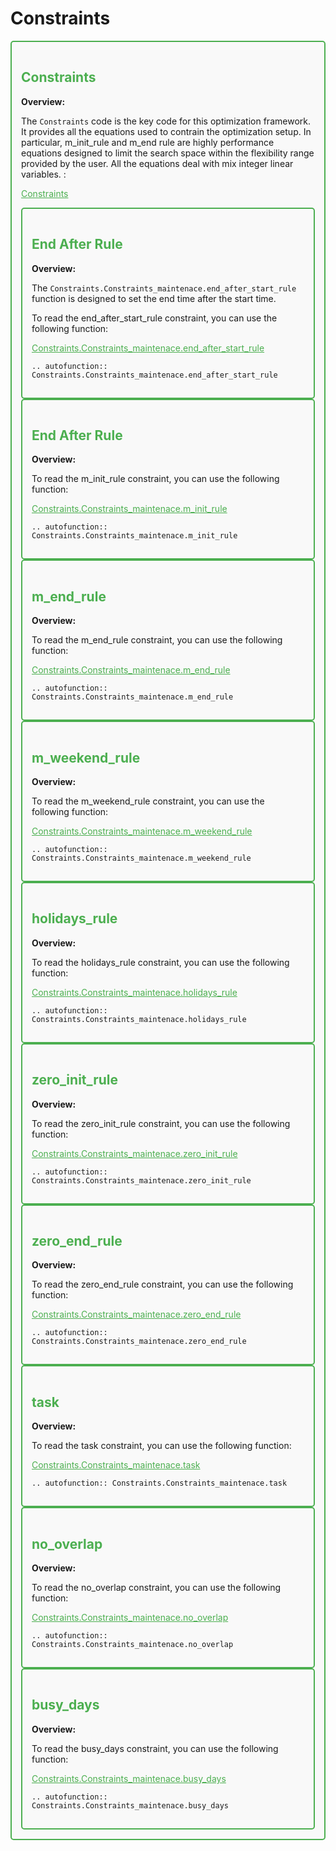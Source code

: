 # Constraints


<div style="border: 2px solid #4CAF50; padding: 15px; background-color: #f9f9f9; border-radius: 5px;">
  <h2 style="color: #4CAF50;">Constraints</h2>
  <p><strong>Overview:</strong></p>
  <p>The <code>Constraints</code> code is the key code for this optimization framework.
  It provides all the equations used to contrain the optimization setup. In particular, m_init_rule and m_end rule are highly performance equations designed to limit the search space within the flexibility range provided by the user. All the equations deal with mix integer linear variables. :</p>
  <p><a href="https://github.com/fsartore/Schedule_MIL_optimization_pyomo/blob/main/Constraints" target="_blank" style="color: #4CAF50;">Constraints</a></p>


<div style="border: 2px solid #4CAF50; padding: 15px; background-color: #f9f9f9; border-radius: 5px;">
  <h2 style="color: #4CAF50;">End After Rule</h2>
  <p><strong>Overview:</strong></p>
  <p>The <code>Constraints.Constraints_maintenace.end_after_start_rule</code> function is designed to set the end time after the start time.</p>
  <p>To read the end_after_start_rule constraint, you can use the following function:</p>
  <p><a href="https://github.com/fsartore/Schedule_MIL_optimization_pyomo/blob/main/Constraints.py#L13-L25" target="_blank" style="color: #4CAF50;">Constraints.Constraints_maintenace.end_after_start_rule</a></p>

```{eval-rst}
.. autofunction:: Constraints.Constraints_maintenace.end_after_start_rule
```
</div>

<div style="border: 2px solid #4CAF50; padding: 15px; background-color: #f9f9f9; border-radius: 5px;">
  <h2 style="color: #4CAF50;">End After Rule</h2>
  <p><strong>Overview:</strong></p>
  <p>To read the m_init_rule constraint, you can use the following function:</p>
  <p><a href="https://github.com/fsartore/Schedule_MIL_optimization_pyomo/blob/main/Constraints.py#L28-L43" target="_blank" style="color: #4CAF50;">Constraints.Constraints_maintenace.m_init_rule</a></p>

```{eval-rst}
.. autofunction:: Constraints.Constraints_maintenace.m_init_rule
```
</div>



<div style="border: 2px solid #4CAF50; padding: 15px; background-color: #f9f9f9; border-radius: 5px;">
  <h2 style="color: #4CAF50;">m_end_rule</h2>
  <p><strong>Overview:</strong></p>
  <p>To read the m_end_rule constraint, you can use the following function:</p>
  <p><a href="https://github.com/fsartore/Schedule_MIL_optimization_pyomo/blob/main/Constraints.py#L45-L60" target="_blank" style="color: #4CAF50;">Constraints.Constraints_maintenace.m_end_rule</a></p>

```{eval-rst}
.. autofunction:: Constraints.Constraints_maintenace.m_end_rule
```
</div>



<div style="border: 2px solid #4CAF50; padding: 15px; background-color: #f9f9f9; border-radius: 5px;">
  <h2 style="color: #4CAF50;">m_weekend_rule</h2>
  <p><strong>Overview:</strong></p>
  <p>To read the m_weekend_rule constraint, you can use the following function:</p>
  <p><a href="https://github.com/fsartore/Schedule_MIL_optimization_pyomo/blob/main/Constraints.py#L62-L76" target="_blank" style="color: #4CAF50;">Constraints.Constraints_maintenace.m_weekend_rule</a></p>

```{eval-rst}
.. autofunction:: Constraints.Constraints_maintenace.m_weekend_rule
```
</div>



<div style="border: 2px solid #4CAF50; padding: 15px; background-color: #f9f9f9; border-radius: 5px;">
  <h2 style="color: #4CAF50;">holidays_rule</h2>
  <p><strong>Overview:</strong></p>
  <p>To read the holidays_rule constraint, you can use the following function:</p>
  <p><a href="https://github.com/fsartore/Schedule_MIL_optimization_pyomo/blob/main/Constraints.py#L78-L92" target="_blank" style="color: #4CAF50;">Constraints.Constraints_maintenace.holidays_rule</a></p>

```{eval-rst}
.. autofunction:: Constraints.Constraints_maintenace.holidays_rule
```
</div>



<div style="border: 2px solid #4CAF50; padding: 15px; background-color: #f9f9f9; border-radius: 5px;">
  <h2 style="color: #4CAF50;">zero_init_rule</h2>
  <p><strong>Overview:</strong></p>
  <p>To read the zero_init_rule constraint, you can use the following function:</p>
  <p><a href="https://github.com/fsartore/Schedule_MIL_optimization_pyomo/blob/main/Constraints.py#L94-L109" target="_blank" style="color: #4CAF50;">Constraints.Constraints_maintenace.zero_init_rule</a></p>

```{eval-rst}
.. autofunction:: Constraints.Constraints_maintenace.zero_init_rule
```
</div>



<div style="border: 2px solid #4CAF50; padding: 15px; background-color: #f9f9f9; border-radius: 5px;">
  <h2 style="color: #4CAF50;">zero_end_rule</h2>
  <p><strong>Overview:</strong></p>
  <p>To read the zero_end_rule constraint, you can use the following function:</p>
  <p><a href="https://github.com/fsartore/Schedule_MIL_optimization_pyomo/blob/main/Constraints.py#L111-L126" target="_blank" style="color: #4CAF50;">Constraints.Constraints_maintenace.zero_end_rule</a></p>

```{eval-rst}
.. autofunction:: Constraints.Constraints_maintenace.zero_end_rule
```
</div>



<div style="border: 2px solid #4CAF50; padding: 15px; background-color: #f9f9f9; border-radius: 5px;">
  <h2 style="color: #4CAF50;">task</h2>
  <p><strong>Overview:</strong></p>
  <p>To read the task constraint, you can use the following function:</p>
  <p><a href="https://github.com/fsartore/Schedule_MIL_optimization_pyomo/blob/main/Constraints.py#L128-L145" target="_blank" style="color: #4CAF50;">Constraints.Constraints_maintenace.task</a></p>

```{eval-rst}
.. autofunction:: Constraints.Constraints_maintenace.task
```
</div>



<div style="border: 2px solid #4CAF50; padding: 15px; background-color: #f9f9f9; border-radius: 5px;">
  <h2 style="color: #4CAF50;">no_overlap</h2>
  <p><strong>Overview:</strong></p>
  <p>To read the no_overlap constraint, you can use the following function:</p>
  <p><a href="https://github.com/fsartore/Schedule_MIL_optimization_pyomo/blob/main/Constraints.py#L147-L159" target="_blank" style="color: #4CAF50;">Constraints.Constraints_maintenace.no_overlap</a></p>

```{eval-rst}
.. autofunction:: Constraints.Constraints_maintenace.no_overlap
```
</div>



<div style="border: 2px solid #4CAF50; padding: 15px; background-color: #f9f9f9; border-radius: 5px;">
  <h2 style="color: #4CAF50;">busy_days</h2>
  <p><strong>Overview:</strong></p>
  <p>To read the busy_days constraint, you can use the following function:</p>
  <p><a href="https://github.com/fsartore/Schedule_MIL_optimization_pyomo/blob/main/Constraints.py#L161-L175" target="_blank" style="color: #4CAF50;">Constraints.Constraints_maintenace.busy_days</a></p>

```{eval-rst}
.. autofunction:: Constraints.Constraints_maintenace.busy_days
```
</div>